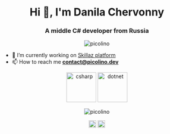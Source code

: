 <h1 align="center">Hi 👋, I'm Danila Chervonny</h1>
<h3 align="center">A middle C# developer from Russia</h3>

<p align="center"> <img src="https://komarev.com/ghpvc/?username=picolino" alt="picolino" /> </p>

- 🔭 I’m currently working on [Skillaz platform](https://skillaz.ru/)
- 📫 How to reach me **contact@picolino.dev**

<p align="center">
  <img src="https://konpa.github.io/devicon/devicon.git/icons/csharp/csharp-original.svg" alt="csharp" width="80" height="80"/> 
  <img src="https://konpa.github.io/devicon/devicon.git/icons/dot-net/dot-net-original-wordmark.svg" alt="dotnet" width="80" height="80"/> 
</p>
<p align="center"> 
  <img src="https://github-readme-stats.vercel.app/api?username=picolino&show_icons=true" alt="picolino" /> 
</p>

<p align="center">
  <a href="https://twitter.com/picolinodev" target="blank"><img align="center" src="https://cdn.jsdelivr.net/npm/simple-icons@3.0.1/icons/twitter.svg" alt="picolinodev" height="20" width="20" /></a>
  <a href="https://stackoverflow.com/users/9262535" target="blank"><img align="center" src="https://cdn.jsdelivr.net/npm/simple-icons@3.0.1/icons/stackoverflow.svg" alt="picolino" height="20" width="20" /></a>
</p>
